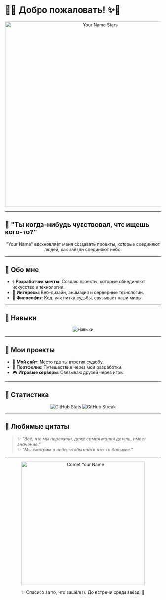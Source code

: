 # 🌌✨ Добро пожаловать! ✨🌌  

<p align="center">
  <img src="https://tenor.com/ru/view/sky-kimionawa-your-name-anime-gif-17883443" width="600" alt="Your Name Stars">
</p>

---

## 💫 **"Ты когда-нибудь чувствовал, что ищешь кого-то?"**  
<p align="center">
  "Your Name" вдохновляет меня создавать проекты, которые соединяют людей, как звёзды соединяют небо.  
</p>

---

## 🌟 **Обо мне**
- 🌀 **Разработчик мечты**: Создаю проекты, которые объединяют искусство и технологии.  
- 🌌 **Интересы**: Веб-дизайн, анимация и серверные технологии.  
- 💖 **Философия**: Код, как нитка судьбы, связывает наши миры.  

---

## 🌌 **Навыки**
<p align="center">
  <img src="https://skillicons.dev/icons?i=html,css,js,nodejs,python,linux,docker,git&theme=light" alt="Навыки" />
</p>

---

## 💖 **Мои проекты**
- 🌠 **[Мой сайт](https://panel.worldplayer.ru)**: Место где ты втретил судюбу.  
- 📜 **[Портфолио](https://github.com/awktpk)**: Путешествие через мои разработки.  
- 🎮 **Игровые серверы**: Связываю друзей через игры.

---

## 🌠 **Статистика**
<p align="center">
  <img src="https://github-readme-stats.vercel.app/api?username=awktpk&show_icons=true&theme=radical" alt="GitHub Stats" />
  <img src="https://github-readme-streak-stats.herokuapp.com?user=awktpk&theme=radical" alt="GitHub Streak" />
</p>

---

## 🌌 **Любимые цитаты**
> ✨ *"Всё, что мы пережили, даже самая малая деталь, имеет значение."*  
> ✨ *"Мы смотрим в небо, чтобы найти что-то большее."*  

---


<p align="center">
  <img src="https://tenor.com/ru/view/your-name-kimi-no-na-wa-mitsuha-miyamizu-taki-tachibana-meteor-gif-25060514" width="400" alt="Comet Your Name">
</p>

<p align="center">
  ✨ Спасибо за то, что зашёл(а). До встречи среди звёзд! 🌠
</p>
